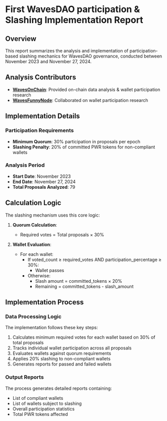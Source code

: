 # First WavesDAO participation & Slashing Implementation Report

## Overview
This report summarizes the analysis and implementation of participation-based slashing mechanics for WavesDAO governance, conducted between November 2023 and November 27, 2024.

## Analysis Contributors
- [**WavesOnChain**](https://wavesonchain.com/): Provided on-chain data analysis & wallet participation research
- [**WavesFunnyNode**](https://wavesfunnynode.com/): Collaborated on wallet participation research

## Implementation Details

### Participation Requirements
- **Minimum Quorum**: 30% participation in proposals per epoch
- **Slashing Penalty**: 20% of committed PWR tokens for non-compliant wallets

### Analysis Period
- **Start Date**: November 2023
- **End Date**: November 27, 2024
- **Total Proposals Analyzed**: 79

## Calculation Logic
The slashing mechanism uses this core logic:

1. **Quorum Calculation**:
   - Required votes = Total proposals × 30%

2. **Wallet Evaluation**:
   - For each wallet:
     - If voted_count ≥ required_votes AND participation_percentage ≥ 30%:
       - Wallet passes
     - Otherwise:
       - Slash amount = committed_tokens × 20%
       - Remaining = committed_tokens - slash_amount

## Implementation Process

### Data Processing Logic
The implementation follows these key steps:
1. Calculates minimum required votes for each wallet based on 30% of total proposals
2. Tracks individual wallet participation across all proposals
3. Evaluates wallets against quorum requirements
4. Applies 20% slashing to non-compliant wallets
5. Generates reports for passed and failed wallets

### Output Reports
The process generates detailed reports containing:
- List of compliant wallets
- List of wallets subject to slashing
- Overall participation statistics
- Total PWR tokens affected
